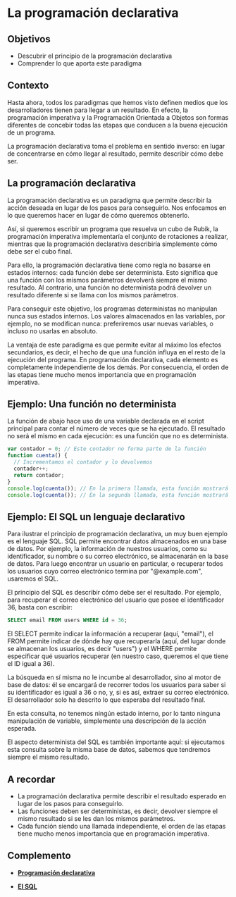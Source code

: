 # La programación declarativa

## Objetivos

- Descubrir el principio de la programación declarativa
- Comprender lo que aporta este paradigma

## Contexto

Hasta ahora, todos los paradigmas que hemos visto definen medios que los desarrolladores tienen para llegar a un resultado. En efecto, la programación imperativa y la Programación Orientada a Objetos son formas diferentes de concebir todas las etapas que conducen a la buena ejecución de un programa.

La programación declarativa toma el problema en sentido inverso: en lugar de concentrarse en cómo llegar al resultado, permite describir cómo debe ser. 

## La programación declarativa

La programación declarativa es un paradigma que permite describir la acción deseada en lugar de los pasos para conseguirlo. Nos enfocamos en lo que queremos hacer en lugar de cómo queremos obtenerlo.

Así, si queremos escribir un programa que resuelva un cubo de Rubik, la programación imperativa implementaría el conjunto de rotaciones a realizar, mientras que la programación declarativa describiría simplemente cómo debe ser el cubo final.

Para ello, la programación declarativa tiene como regla no basarse en estados internos: cada función debe ser determinista. Esto significa que una función con los mismos parámetros devolverá siempre el mismo resultado. Al contrario, una función no determinista podrá devolver un resultado diferente si se llama con los mismos parámetros.

Para conseguir este objetivo, los programas deterministas no manipulan nunca sus estados internos. Los valores almacenados en las variables, por ejemplo, no se modifican nunca: preferiremos usar nuevas variables, o incluso no usarlas en absoluto.

La ventaja de este paradigma es que permite evitar al máximo los efectos secundarios, es decir, el hecho de que una función influya en el resto de la ejecución del programa. En programación declarativa, cada elemento es completamente independiente de los demás. Por consecuencia, el orden de las etapas tiene mucho menos importancia que en programación imperativa.

## Ejemplo: Una función no determinista

La función de abajo hace uso de una variable declarada en el script principal para contar el número de veces que se ha ejecutado. El resultado no será el mismo en cada ejecución: es una función que no es determinista.

```javascript
var contador = 0; // Este contador no forma parte de la función
function cuenta() {
  // Incrementamos el contador y lo devolvemos
  contador++;
  return contador;
}
console.log(cuenta()); // En la primera llamada, esta función mostrará 1
console.log(cuenta()); // En la segunda llamada, esta función mostrará 2
```

## Ejemplo: El SQL un lenguaje declarativo

Para ilustrar el principio de programación declarativa, un muy buen ejemplo es el lenguaje SQL. SQL permite encontrar datos almacenados en una base de datos. Por ejemplo, la información de nuestros usuarios, como su identificador, su nombre o su correo electrónico, se almacenarán en la base de datos. Para luego encontrar un usuario en particular, o recuperar todos los usuarios cuyo correo electrónico termina por "@example.com", usaremos el SQL.

El principio del SQL es describir cómo debe ser el resultado. Por ejemplo, para recuperar el correo electrónico del usuario que posee el identificador 36, basta con escribir:

```sql
SELECT email FROM users WHERE id = 36;
```

El SELECT permite indicar la información a recuperar (aquí, "email"), el FROM permite indicar de dónde hay que recuperarla (aquí, del lugar donde se almacenan los usuarios, es decir "users") y el WHERE permite especificar qué usuarios recuperar (en nuestro caso, queremos el que tiene el ID igual a 36).

La búsqueda en sí misma no le incumbe al desarrollador, sino al motor de base de datos: él se encargará de recorrer todos los usuarios para saber si su identificador es igual a 36 o no, y, si es así, extraer su correo electrónico. El desarrollador solo ha descrito lo que esperaba del resultado final.

En esta consulta, no tenemos ningún estado interno, por lo tanto ninguna manipulación de variable, simplemente una descripción de la acción esperada.

El aspecto determinista del SQL es también importante aquí: si ejecutamos esta consulta sobre la misma base de datos, sabemos que tendremos siempre el mismo resultado.

## A recordar

- La programación declarativa permite describir el resultado esperado en lugar de los pasos para conseguirlo.
- Las funciones deben ser deterministas, es decir, devolver siempre el mismo resultado si se les dan los mismos parámetros.
- Cada función siendo una llamada independiente, el orden de las etapas tiene mucho menos importancia que en programación imperativa.

## Complemento

- **[Programación declarativa](https://fr.wikipedia.org/wiki/Programmation_d%C3%A9clarative)**

- **[El SQL](https://fr.wikipedia.org/wiki/Structured_Query_Language)**
